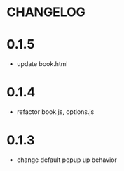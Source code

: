 # CHANGELOG

# 0.1.5

+ update book.html

# 0.1.4

+ refactor book.js, options.js

# 0.1.3

+ change default popup up behavior
